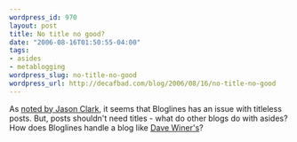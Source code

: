 ```yaml
--- 
wordpress_id: 970
layout: post
title: No title no good?
date: "2006-08-16T01:50:55-04:00"
tags: 
- asides
- metablogging
wordpress_slug: no-title-no-good
wordpress_url: http://decafbad.com/blog/2006/08/16/no-title-no-good
---
```

As [noted by Jason Clark](http://decafbad.com/blog/2006/08/15/966#comment-32785), it seems that Bloglines has an issue with titleless posts.  But, posts shouldn't need titles - what do other blogs do with asides?  How does Bloglines handle a blog like <a href="http://scripting.com">Dave Winer's</a>?
